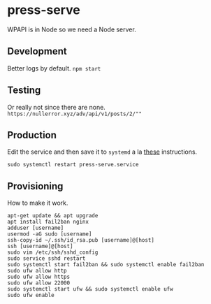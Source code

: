 # press-serve
WPAPI is in Node so we need a Node server.

## Development
Better logs by default.
`npm start`

## Testing
Or really not since there are none.
`https://nullerror.xyz/adv/api/v1/posts/2/""`

## Production
Edit the service and then save it to `systemd` a la [these](https://stackoverflow.com/questions/4018154/how-do-i-run-a-node-js-app-as-a-background-service) instructions.

`sudo systemctl restart press-serve.service`

## Provisioning
How to make it work.
```
apt-get update && apt upgrade
apt install fail2ban nginx
adduser [username]
usermod -aG sudo [username]
ssh-copy-id ~/.ssh/id_rsa.pub [username]@[host]
ssh [username]@[host]
sudo vim /etc/ssh/sshd_config
sudo service sshd restart
sudo systemctl start fail2ban && sudo systemctl enable fail2ban
sudo ufw allow http
sudo ufw allow https
sudo ufw allow 22000
sudo systemctl start ufw && sudo systemctl enable ufw
sudo ufw enable
```